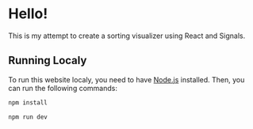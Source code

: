 # Hello!

This is my attempt to create a sorting visualizer using React and Signals.

## Running Localy

To run this website localy, you need to have [Node.js](https://nodejs.org/en/) installed. Then, you can run the following commands:

```bash
npm install
```

```bash
npm run dev
```